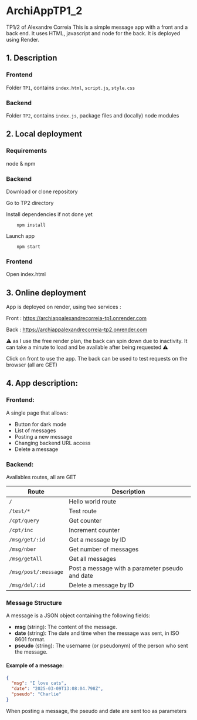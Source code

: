 # ArchiAppTP1_2
TP1/2 of Alexandre Correia
This is a simple message app with a front and a back end.
It uses HTML, javascript and node for the back. It is deployed using Render.

## 1. Description

### Frontend

Folder `TP1`, contains `index.html`, `script.js`, `style.css`

### Backend

Folder `TP2`, contains `index.js`, package files and (locally) node modules

## 2. Local deployment

### Requirements

node & npm

### Backend

Download or clone repository

Go to TP2 directory

Install dependencies if not done yet

```
    npm install
```

Launch app

```
    npm start
```

### Frontend

Open index.html

## 3. Online deployment

App is deployed on render, using two services :

Front : https://archiappalexandrecorreia-tp1.onrender.com

Back :  https://archiappalexandrecorreia-tp2.onrender.com

:warning:
as I use the free render plan, the back can spin down due to inactivity. It can take a minute to load and be available after being requested
:warning:

Click on front to use the app. The back can be used to test requests on the browser (all are GET)

## 4. App description:

### Frontend: 

A single page that allows:
- Button for dark mode
- List of messages
- Posting a new message
- Changing backend URL access
- Delete a message

### Backend:

Availables routes, all are GET

| Route               | Description                |
|---------------------|----------------------------|
| `/`                 | Hello world route          |
| `/test/*`           | Test route                 |
| `/cpt/query`        | Get counter                |
| `/cpt/inc`          | Increment counter          |
| `/msg/get/:id`      | Get a message by ID        |
| `/msg/nber`         | Get number of messages     |
| `/msg/getAll`       | Get all messages           |
| `/msg/post/:message`| Post a message with a parameter pseudo and date |
| `/msg/del/:id`      | Delete a message by ID     |

### Message Structure

A message is a JSON object containing the following fields:

- **msg** (string): The content of the message.
- **date** (string): The date and time when the message was sent, in ISO 8601 format.
- **pseudo** (string): The username (or pseudonym) of the person who sent the message.

#### Example of a message:

```json
{
  "msg": "I love cats",
  "date": "2025-03-09T13:08:04.798Z",
  "pseudo": "Charlie"
}
```

When posting a message, the pseudo and date are sent too as parameters